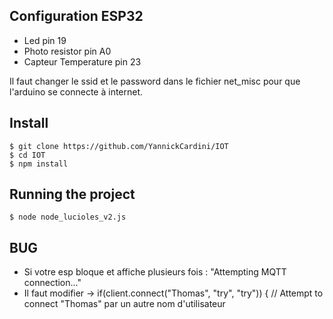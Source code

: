 ## Configuration ESP32

   - Led pin 19
   - Photo resistor pin A0
   - Capteur Temperature  pin 23
   
   Il faut changer le ssid et le password dans le fichier net_misc pour que l'arduino se connecte à internet.
    

## Install

    $ git clone https://github.com/YannickCardini/IOT
    $ cd IOT
    $ npm install

## Running the project

    $ node node_lucioles_v2.js

## BUG

   - Si votre esp bloque et affiche plusieurs fois : "Attempting MQTT connection..."
   - Il faut modifier -> if(client.connect("Thomas", "try", "try")) { // Attempt to connect  "Thomas" par un autre nom d'utilisateur
